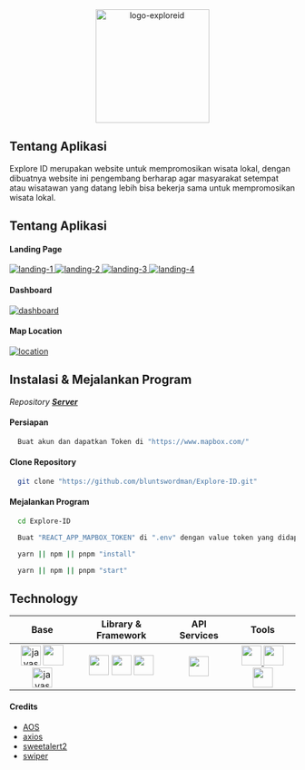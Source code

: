 <div align="center">
  <a href="https://github.com/bluntswordman/Explore-ID" target="blank" rel="noreferrer">
    <img src="https://drive.google.com/uc?id=15EnQDW-wcZWJm3f-qDz6tLbcD4HWwnwZ" alt="logo-exploreid" width="200px">
  </a>
</div>

## Tentang Aplikasi ##
Explore ID merupakan website untuk mempromosikan wisata lokal, dengan dibuatnya website ini pengembang berharap agar masyarakat setempat atau wisatawan yang datang lebih bisa bekerja sama untuk mempromosikan wisata lokal.

## Tentang Aplikasi ##
#### Landing Page ####
<div align="left">
  <a href="https://github.com/bluntswordman/Explore-ID" target="blank" rel="noreferrer">
    <img src="https://drive.google.com/uc?id=1hi3gzXcIcE4mNM-OuLx41AYV-Lh0uZ1S" alt="landing-1">
  </a>
  <a href="https://github.com/bluntswordman/Explore-ID" target="blank" rel="noreferrer">
    <img src="https://drive.google.com/uc?id=1vo0XYcx_eGC82uynU_OW1uSbYaK8r6il" alt="landing-2">
  </a>
  <a href="https://github.com/bluntswordman/Explore-ID" target="blank" rel="noreferrer">
    <img src="https://drive.google.com/uc?id=1c8odpLHQF-mYbp2ZXr4CO-BRww7mgkbt" alt="landing-3">
  </a>
  <a href="https://github.com/bluntswordman/Explore-ID" target="blank" rel="noreferrer">
    <img src="https://drive.google.com/uc?id=138MqJez9tNuknplrR5NBKu-39K97thrZ" alt="landing-4">
  </a>
</div>

#### Dashboard ####
<div align="left">
  <a href="https://github.com/bluntswordman/Explore-ID" target="blank" rel="noreferrer">
    <img src="https://drive.google.com/uc?id=1D0KTA_RsYy-4VFYTonP2dL1oHMDeEcPA" alt="dashboard">
  </a>
</div>

#### Map Location ####
<div align="left">
  <a href="https://github.com/bluntswordman/Explore-ID" target="blank" rel="noreferrer">
    <img src="https://drive.google.com/uc?id=1-SqFoO8r8rWrG7_wEsvlTRLv_pyaPafD" alt="location">
  </a>
</div>

## Instalasi & Mejalankan Program ##
*Repository <a href="https://github.com/bluntswordman/server-ExploreID">**Server**</a>* 
#### Persiapan ####
  ```bash
    Buat akun dan dapatkan Token di "https://www.mapbox.com/" 
  ```
#### Clone Repository ####
  ```bash
    git clone "https://github.com/bluntswordman/Explore-ID.git"
  ```
#### Mejalankan Program ####
  ```bash
    cd Explore-ID
  ```
  ```bash
    Buat "REACT_APP_MAPBOX_TOKEN" di ".env" dengan value token yang didapatkan
  ```
  ```bash
    yarn || npm || pnpm "install"
  ```
  ```bash
    yarn || npm || pnpm "start"
  ```
## Technology ##
| Base | Library & Framework | API Services | Tools | 
|------------|-------------|-------------|-------------|
| <div align="center"><a href="https://www.w3.org/" target="blank" rel="noreferrer"><img src="https://cdn.iconscout.com/icon/free/png-64/html-59-225995.png" width="35" alt="javascript"></a> <a href="https://www.w3.org/Style/CSS/" target="blank" rel="noreferrer"><img src="https://cdn.iconscout.com/icon/free/png-64/css-37-226088.png" width="36"> </a><a href="https://www.javascript.com/" target="blank" rel="noreferrer"><img src="https://cdn.iconscout.com/icon/free/png-64/javascript-2038874-1720087.png" width="35" alt="javascript"> </a></div>| <div align="center"><a href="https://getbootstrap.com/" target="blank" rel="noreferrer"> <img src="https://getbootstrap.com/docs/5.2/assets/img/favicons/favicon.ico" width="35"></a>  <a href="https://reactjs.org/" target="blank" rel="noreferrer"> <img src="https://cdn.iconscout.com/icon/free/png-64/react-3521666-2945110.png" width="35"></a> <a href="https://iconify.design/" target="blank" rel="noreferrer"> <img src="https://docs.iconify.design/assets/images/favicon@192.png" width="35"></a></div> | <div align="center"><a href="https://www.mapbox.com/" target="blank" rel="noreferrer"> <img src="https://static-assets.mapbox.com/branding/favicon/v1/favicon-32x32.png?v=gAd4JjrGWl" width="35"></a></div>| <div align="center"><a href="https://code.visualstudio.com/" target="_blank" rel="noreferrer"> <img src="https://cdn.iconscout.com/icon/free/png-64/visual-studio-code-1868941-1583105.png" width="35"></a><a href="https://yarnpkg.com/" target="_blank" rel="noreferrer"> <img src="https://cdn.iconscout.com/icon/free/png-64/yarn-34-1174974.png" width="35"> </a> </a><a href="https://www.figma.com/" target="blank" rel="noreferrer"> <img src="https://cdn.iconscout.com/icon/free/png-64/figma-3521426-2944870.png" width="35"> </a></div> |
#### Credits ####
+ <a href="https://github.com/michalsnik/aos" target="blank" rel="noreferrer">AOS</a>
+ <a href="https://github.com/axios/axios" target="blank" rel="noreferrer">axios</a>
+ <a href="https://github.com/sweetalert2/sweetalert2" target="blank" rel="noreferrer">sweetalert2</a>
+ <a href="https://github.com/nolimits4web/swiper" target="blank" rel="noreferrer">swiper</a>
